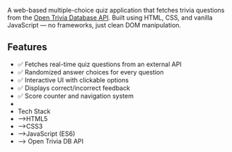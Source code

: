 A web-based multiple-choice quiz application that fetches trivia questions from the [Open Trivia Database API](https://opentdb.com/). Built using HTML, CSS, and vanilla JavaScript — no frameworks, just clean DOM manipulation.
## Features
- ✅ Fetches real-time quiz questions from an external API
- ✅ Randomized answer choices for every question
- ✅ Interactive UI with clickable options
- ✅ Displays correct/incorrect feedback
- ✅ Score counter and navigation system
-
- Tech Stack
- -->HTML5  
- -->CSS3  
- -->JavaScript (ES6)
- --> Open Trivia DB API
